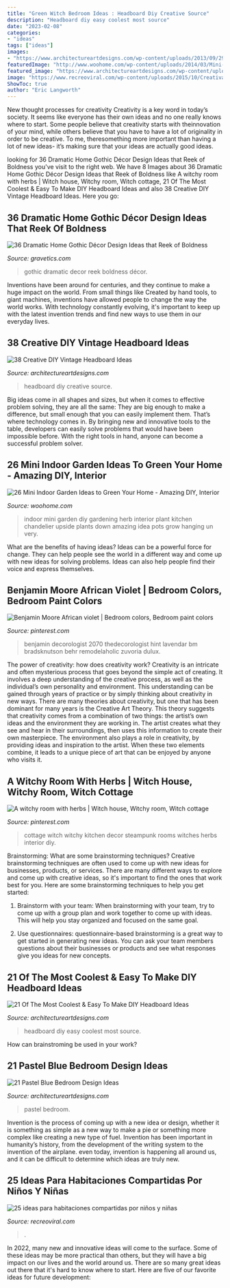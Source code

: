 ```yaml
---
title: "Green Witch Bedroom Ideas : Headboard Diy Creative Source"
description: "Headboard diy easy coolest most source"
date: "2023-02-08"
categories:
- "ideas"
tags: ["ideas"]
images:
- "https://www.architectureartdesigns.com/wp-content/uploads/2013/09/29.jpg"
featuredImage: "http://www.woohome.com/wp-content/uploads/2014/03/Mini-Indoor-Gardening-26.jpg"
featured_image: "https://www.architectureartdesigns.com/wp-content/uploads/2013/09/29.jpg"
image: "https://www.recreoviral.com/wp-content/uploads/2015/10/Creativas-habitaciones-compartidas-por-niños-y-niñas-4.jpg"
ShowToc: true
author: "Eric Langworth"
---
```



New thought processes for creativity
Creativity is a key word in today’s society. It seems like everyone has their own ideas and no one really knows where to start. Some people believe that creativity starts with theinnovation of your mind, while others believe that you have to have a lot of originality in order to be creative. To me, theresomething more important than having a lot of new ideas- it’s making sure that your ideas are actually good ideas.

	

		
looking for 36 Dramatic Home Gothic Décor Design Ideas that Reek of Boldness you've visit to the right web. We have 8 Images about 36 Dramatic Home Gothic Décor Design Ideas that Reek of Boldness like A witchy room with herbs | Witch house, Witchy room, Witch cottage, 21 Of The Most Coolest &amp; Easy To Make DIY Headboard Ideas and also 38 Creative DIY Vintage Headboard Ideas. Here you go:
		
    
## 36 Dramatic Home Gothic Décor Design Ideas That Reek Of Boldness

<img loading=lazy src="https://www.gravetics.com/wp-content/uploads/2017/08/Gothic-Bathrooms-and-Design-Ideas.jpg" onerror="this.onerror=null;this.src='https://tse3.mm.bing.net/th?id=OIP.9RQe37L4CVSvbQXhBju-IgHaLH&amp;pid=15.1';" alt="36 Dramatic Home Gothic Décor Design Ideas that Reek of Boldness">

_Source: gravetics.com_

>gothic dramatic decor reek boldness décor. 

	

Inventions have been around for centuries, and they continue to make a huge impact on the world. From small things like Created by hand tools, to giant machines, inventions have allowed people to change the way the world works. With technology constantly evolving, it's important to keep up with the latest invention trends and find new ways to use them in our everyday lives.

    
## 38 Creative DIY Vintage Headboard Ideas

<img loading=lazy src="https://www.architectureartdesigns.com/wp-content/uploads/2013/09/29.jpg" onerror="this.onerror=null;this.src='https://tse2.mm.bing.net/th?id=OIP.ipeY-Ojl5caBr4vwcoCthwHaLI&amp;pid=15.1';" alt="38 Creative DIY Vintage Headboard Ideas">

_Source: architectureartdesigns.com_

>headboard diy creative source. 

	

Big ideas come in all shapes and sizes, but when it comes to effective problem solving, they are all the same: They are big enough to make a difference, but small enough that you can easily implement them. That’s where technology comes in. By bringing new and innovative tools to the table, developers can easily solve problems that would have been impossible before. With the right tools in hand, anyone can become a successful problem solver.

    
## 26 Mini Indoor Garden Ideas To Green Your Home - Amazing DIY, Interior

<img loading=lazy src="http://www.woohome.com/wp-content/uploads/2014/03/Mini-Indoor-Gardening-26.jpg" onerror="this.onerror=null;this.src='https://tse1.mm.bing.net/th?id=OIP.w-B-pDD9y9qYrcVnrGWyiQHaTA&amp;pid=15.1';" alt="26 Mini Indoor Garden Ideas to Green Your Home - Amazing DIY, Interior">

_Source: woohome.com_

>indoor mini garden diy gardening herb interior plant kitchen chandelier upside plants down amazing idea pots grow hanging un very. 

	

What are the benefits of having ideas?
Ideas can be a powerful force for change. They can help people see the world in a different way and come up with new ideas for solving problems. Ideas can also help people find their voice and express themselves.

    
## Benjamin Moore African Violet | Bedroom Colors, Bedroom Paint Colors

<img loading=lazy src="https://i.pinimg.com/736x/de/d4/86/ded48655276f9f04c4469566076ab95f.jpg" onerror="this.onerror=null;this.src='https://tse3.mm.bing.net/th?id=OIP.dGQxZIEyfnORF-wj2j7DSgHaLI&amp;pid=15.1';" alt="Benjamin Moore African violet | Bedroom colors, Bedroom paint colors">

_Source: pinterest.com_

>benjamin decorologist 2070 thedecorologist hint lavendar bm bradsknutson behr remodelaholic zuvoria dulux. 

	

The power of creativity: how does creativity work?
Creativity is an intricate and often mysterious process that goes beyond the simple act of creating. It involves a deep understanding of the creative process, as well as the individual’s own personality and environment. This understanding can be gained through years of practice or by simply thinking about creativity in new ways.
There are many theories about creativity, but one that has been dominant for many years is the Creative Art Theory. This theory suggests that creativity comes from a combination of two things: the artist’s own ideas and the environment they are working in. The artist creates what they see and hear in their surroundings, then uses this information to create their own masterpiece. The environment also plays a role in creativity, by providing ideas and inspiration to the artist. When these two elements combine, it leads to a unique piece of art that can be enjoyed by anyone who visits it.

    
## A Witchy Room With Herbs | Witch House, Witchy Room, Witch Cottage

<img loading=lazy src="https://i.pinimg.com/736x/cf/2c/20/cf2c20c5de5ef7303d450f2ea23cf809--green-witchcraft-kitchen-witchery.jpg" onerror="this.onerror=null;this.src='https://tse3.mm.bing.net/th?id=OIP.r31OT6izolTngO23k4E2fwHaFj&amp;pid=15.1';" alt="A witchy room with herbs | Witch house, Witchy room, Witch cottage">

_Source: pinterest.com_

>cottage witch witchy kitchen decor steampunk rooms witches herbs interior diy. 

	

Brainstorming: What are some brainstorming techniques?
Creative brainstorming techniques are often used to come up with new ideas for businesses, products, or services. There are many different ways to explore and come up with creative ideas, so it's important to find the ones that work best for you. Here are some brainstorming techniques to help you get started:
1. Brainstorm with your team: When brainstorming with your team, try to come up with a group plan and work together to come up with ideas. This will help you stay organized and focused on the same goal.

2. Use questionnaires: questionnaire-based brainstorming is a great way to get started in generating new ideas. You can ask your team members questions about their businesses or products and see what responses give you ideas for new concepts.


    
## 21 Of The Most Coolest &amp; Easy To Make DIY Headboard Ideas

<img loading=lazy src="http://www.architectureartdesigns.com/wp-content/uploads/2015/03/157-630x839.jpg" onerror="this.onerror=null;this.src='https://tse2.mm.bing.net/th?id=OIP.z4cn1KgnhjH4YBmHfxKtfAHaJ3&amp;pid=15.1';" alt="21 Of The Most Coolest &amp; Easy To Make DIY Headboard Ideas">

_Source: architectureartdesigns.com_

>headboard diy easy coolest most source. 

	

How can brainstroming be used in your work?
 

    
## 21 Pastel Blue Bedroom Design Ideas

<img loading=lazy src="https://www.architectureartdesigns.com/wp-content/uploads/2015/05/325.jpg" onerror="this.onerror=null;this.src='https://tse2.mm.bing.net/th?id=OIP.9cxUkuP9o1wyrFclFu2SHQHaFj&amp;pid=15.1';" alt="21 Pastel Blue Bedroom Design Ideas">

_Source: architectureartdesigns.com_

>pastel bedroom. 

	

Invention is the process of coming up with a new idea or design, whether it is something as simple as a new way to make a pie or something more complex like creating a new type of fuel. Invention has been important in humanity’s history, from the development of the writing system to the invention of the airplane. even today, invention is happening all around us, and it can be difficult to determine which ideas are truly new.

    
## 25 Ideas Para Habitaciones Compartidas Por Niños Y Niñas

<img loading=lazy src="https://www.recreoviral.com/wp-content/uploads/2015/10/Creativas-habitaciones-compartidas-por-niños-y-niñas-4.jpg" onerror="this.onerror=null;this.src='https://tse2.mm.bing.net/th?id=OIP.R0UxAKtckb5nkf4kS92wUQHaHJ&amp;pid=15.1';" alt="25 ideas para habitaciones compartidas por niños y niñas">

_Source: recreoviral.com_

>. 

	

In 2022, many new and innovative ideas will come to the surface. Some of these ideas may be more practical than others, but they will have a big impact on our lives and the world around us. There are so many great ideas out there that it's hard to know where to start. Here are five of our favorite ideas for future development:


